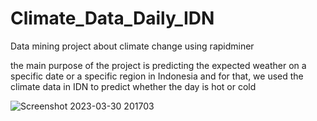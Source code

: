 # Climate_Data_Daily_IDN
Data mining project about climate change using rapidminer

the main purpose of the project is  predicting the expected weather on a specific date or
a specific region in Indonesia and for that, we used the climate data in IDN to predict whether the day is hot or cold

![Screenshot 2023-03-30 201703](https://user-images.githubusercontent.com/85491809/229014159-db485948-2292-423e-b7ff-df9dd7892dfd.png)
